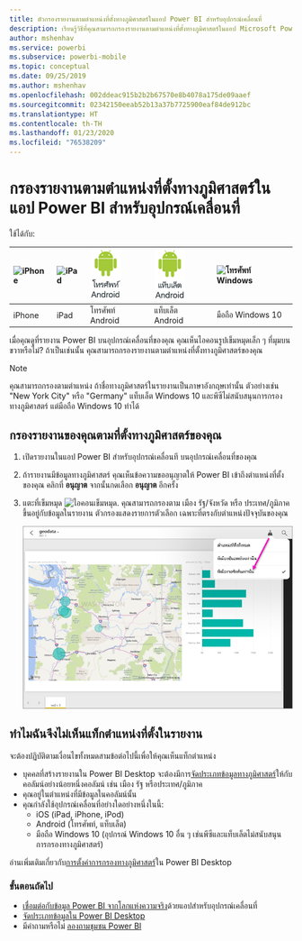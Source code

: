 ```yaml
---
title: ตัวกรองรายงานตามตำแหน่งที่ตั้งทางภูมิศาสตร์ในแอป Power BI สำหรับอุปกรณ์เคลื่อนที่
description: เรียนรู้วิธีที่คุณสามารถกรองรายงานตามตำแหน่งที่ตั้งทางภูมิศาสตร์ในแอป Microsoft Power BI สำหรับอุปกรณ์เคลื่อนที่ ถ้าเจ้าของรายงานกำหนดแท็กที่ตั้งทางภูมิศาสตร์
author: mshenhav
ms.service: powerbi
ms.subservice: powerbi-mobile
ms.topic: conceptual
ms.date: 09/25/2019
ms.author: mshenhav
ms.openlocfilehash: 002ddeac915b2b2b67570e8b4078a175de09aaef
ms.sourcegitcommit: 02342150eeab52b13a37b7725900eaf84de912bc
ms.translationtype: HT
ms.contentlocale: th-TH
ms.lasthandoff: 01/23/2020
ms.locfileid: "76538209"
---
```

# <a name="filter-a-report-by-geographic-location-in-the-power-bi-mobile-apps"></a>กรองรายงานตามตำแหน่งที่ตั้งทางภูมิศาสตร์ในแอป Power BI สำหรับอุปกรณ์เคลื่อนที่
ใช้ได้กับ:

| ![iPhone](./media/mobile-apps-geographic-filtering/iphone-logo-50-px.png) | ![iPad](./media/mobile-apps-geographic-filtering/ipad-logo-50-px.png) | ![โทรศัพท์ Android](./media/mobile-apps-geographic-filtering/android-phone-logo-50-px.png) | ![แท็บเล็ต Android](./media/mobile-apps-view-dashboard/android-tablet-logo-50-px.png) | ![โทรศัพท์ Windows](./media/mobile-apps-geographic-filtering/win-10-logo-50-px.png) |
|:--- |:--- |:--- |:--- |:--- |
| iPhone |iPad |โทรศัพท์ Android |แท็บเล็ต Android |มือถือ Windows 10 |

เมื่อคุณดูที่รายงาน Power BI บนอุปกรณ์เคลื่อนที่ของคุณ คุณเห็นไอคอนรูปเข็มหมุดเล็ก ๆ ที่มุมบนขวาหรือไม่? ถ้าเป็นเช่นนั้น คุณสามารถกรองรายงานตามตำแหน่งที่ตั้งทางภูมิศาสตร์ของคุณ

> [!NOTE]
> คุณสามารถกรองตามตำแหน่ง ถ้าชื่อทางภูมิศาสตร์ในรายงานเป็นภาษาอังกฤษเท่านั้น ตัวอย่างเช่น "New York City" หรือ "Germany" แท็บเล็ต Windows 10 และพีซีไม่สนับสนุนการกรองทางภูมิศาสตร์ แต่มือถือ Windows 10 ทำได้
> 
> 

## <a name="filter-your-report-by-your-geographic-location"></a>กรองรายงานของคุณตามที่ตั้งทางภูมิศาสตร์ของคุณ
1. เปิดรายงานในแอป Power BI สำหรับอุปกรณ์เคลื่อนที บนอุปกรณ์เคลื่อนที่ของคุณ
2. ถ้ารายงานมีข้อมูลทางภูมิศาสตร์ คุณเห็นข้อความขออนุญาตให้ Power BI เข้าถึงตำแหน่งที่ตั้งของคุณ คลิกที่ **อนุญาต** จากนั้นกดเลือก **อนุญาต** อีกครั้ง
3. แตะที่เข็มหมุด ![ไอคอนเข็มหมุด](./media/mobile-apps-geographic-filtering/power-bi-mobile-geo-icon.png). คุณสามารถกรองตาม เมือง รัฐ/จังหวัด หรือ ประเทศ/ภูมิภาค ขึ้นอยู่กับข้อมูลในรายงาน ตัวกรองแสดงรายการตัวเลือก เฉพาะที่ตรงกับตำแหน่งปัจจุบันของคุณ
   
    ![ตัวกรองเข็มหมุด](./media/mobile-apps-geographic-filtering/power-bi-mobile-geo-map-set-filter.png)

## <a name="why-dont-i-see-location-tags-on-a-report"></a>ทำไมฉันจึงไม่เห็นแท็กตำแหน่งที่ตั้งในรายงาน
จะต้องปฏิบัติตามเงื่อนไขทั้งหมดสามข้อต่อไปนี้เพื่อให้คุณเห็นแท็กตำแหน่ง 

* บุคคลที่สร้างรายงานใน Power BI Desktop จะต้องมีการ[จัดประเภทข้อมูลทางภูมิศาสตร์](../../desktop-mobile-geofiltering.md)ให้กับคอลัมน์อย่างน้อยหนึ่งคอลัมน์ เช่น เมือง รัฐ หรือประเทศ/ภูมิภาค
* คุณอยู่ในตำแหน่งที่มีข้อมูลในคอลัมน์นั้น
* คุณกำลังใช้อุปกรณ์เคลื่อนที่อย่างใดอย่างหนึ่งในนี้:
  * iOS (iPad, iPhone, iPod)
  * Android (โทรศัพท์, แท็บเล็ต)
  * มือถือ Windows 10 (อุปกรณ์ Windows 10 อื่น ๆ เช่นพีซีและแท็บเล็ตไม่สนับสนุนการกรองทางภูมิศาสตร์)

อ่านเพิ่มเติมเกี่ยวกับ[การตั้งค่าการกรองทางภูมิศาสตร์](../../desktop-mobile-geofiltering.md)ใน Power BI Desktop

### <a name="next-steps"></a>ขั้นตอนถัดไป
* [เชื่อมต่อกับข้อมูล Power BI จากโลกแห่งความจริง](mobile-apps-data-in-real-world-context.md)ด้วยแอปสำหรับอุปกรณ์เคลื่อนที่
* [จัดประเภทข้อมูลใน Power BI Desktop](../../desktop-data-categorization.md) 
* มีคำถามหรือไม่ [ลองถามชุมชน Power BI](https://community.powerbi.com/)

